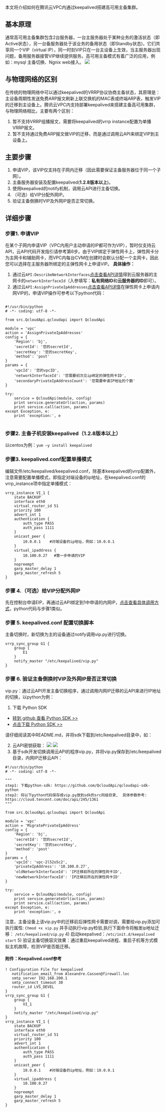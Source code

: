 本文将介绍如何在腾讯云VPC内通过keepalived搭建高可用主备集群。
## 基本原理
通常高可用主备集群包含2台服务器，一台主服务器处于某种业务的激活状态（即Active状态），另一台备服务器处于该业务的备用状态（即Standby状态)，它们共享同一个VIP（virtual IP），同一时刻VIP只在一台主设备上生效，当主服务器出现问题，备用服务器接管VIP继续提供服务。高可用主备模式有着广泛的应用，例如：mysql 主备切换、Ngnix web接入。
![](https://mc.qcloudimg.com/static/img/a5aa34fb87508284d9e7a07898085728/1.png)

## 与物理网络的区别
在传统的物理网络中可以通过keepalived的VRRP协议协商主备状态，其原理是：主设备周期性发送免费ARP报文刷新上联交换机的MAC表或终端ARP表，触发VIP的迁移到主设备上。腾讯云VPC内支持部署keepalived来搭建主备高可用集群，与物理网络相比，主要有两个区别：
1)  暂不支持VRRP组播报文，需要将keepalived的vrrp instance配置为单播VRRP报文。
2)  暂不支持通过免费ARP报文做VIP的迁移，而是通过调用云API来绑定VIP到主设备上。

## 主要步骤
1.  申请VIP，该VIP仅支持在子网内迁移（因此需要保证主备服务器位于同一个子网）。
2.  主备服务器安装及配置keepalived(**1.2.8版本以上**)。
3.  使用keepalived的notify机制，调用云API进行主备切换。
4.  （可选）给VIP分配外网IP。
5.  验证主备倒换时VIP及外网IP是否正常切换。

## 详细步骤
### 步骤1.    申请VIP
在某个子网内申请VIP（VPC内用户主动申请的IP都可作为VIP），暂时仅支持云API，云API代码开发指引请参考第6步。由于VIP绑定于弹性网卡上，弹性网卡分为主网卡和辅助网卡，而VPC内每台CVM在创建时会默认分配一个主网卡，因此您可以选择在主服务器所绑定的主弹性网卡上申请VIP。
**具体操作：** 
1) 通过云`API:DescribeNetworkInterfaces`[点击查看API详情](https://cloud.tencent.com/doc/api/245/4814)得到云服务器的主网卡的`networkInterfaceId`（入参填写：**私有网络ID**和**云服务器的ID**即可）。
2) 通过云`API:AssignPrivateIpAddresses`[点击查看API详情](https://cloud.tencent.com/doc/api/245/4817)在弹性网卡上申请内网VIP的，申请VIP操作可参考以下python代码：

```
        
#!/usr/bin/python
# -*- coding: utf-8 -*-

from src.QcloudApi.qcloudapi import QcloudApi

module = 'vpc'
action = 'AssignPrivateIpAddresses'
config = {
    'Region': 'bj',
    'secretId': '您的secretId',
    'secretKey': '您的secretKey',
    'method': 'post'
}
params = {
    'vpcId': '您的vpcID',
    'networkInterfaceId': '您需要初次见ip绑定的弹性网卡ID',
    'secondaryPrivateIpAddressCount': '您需要申请IP地址的个数'
}

try:
    service = QcloudApi(module, config)
    print service.generateUrl(action, params)
    print service.call(action, params)
except Exception, e:
    print 'exception:', e
       
```
        
### 步骤2. 主备子机安装keepalived（1.2.8版本以上）
以centos为例：`yum –y install keepalived`

### 步骤3.    keepalived.conf配置单播模式
编辑文件/etc/keepalived/keepalived.conf，除基本keepalived的vrrp配置外，注意需要配置单播模式，即指定对端设备的ip地址，在keepalived.conf的vrrp_instance项中指定单播模式：

```
vrrp_instance VI_1 {
    state BACKUP
    interface eth0
    virtual_router_id 51
    priority 100
    advert_int 1
    authentication {
        auth_type PASS
        auth_pass 1111
    }
    unicast_peer {
        10.0.0.1    #对端设备的ip地址，例如：10.0.0.1
    }
    virtual_ipaddress {
        10.100.0.27   #第一步申请的VIP
    }
    nopreempt
    garp_master_delay 1
    garp_master_refresh 5
}
```

### 步骤 4.（可选）给VIP分配外网IP
先在控制台申请EIP，再通过云API绑定到1中申请的内网IP，[点击查看具体调用方式](https://cloud.tencent.com/doc/api/229/1377)，python代码与步骤1类似。

### 步骤 5.   keepalived.conf 配置切换脚本
主备切换时，新切换为主的设备通过notify调用vip.py进行切换。

```
vrrp_sync_group G1 {
    group {
        E1
    }
    notify_master "/etc/keepalived/vip.py"
}

```
### 步骤 6. 验证主备倒换时VIP及外网IP是否正常切换
vip.py：通过云API开发主备切换程序，通过调用内网IP迁移的云API来进行IP地址的切换，以python为例：
1) 下载 Python SDK
- [转到 github 查看 Python SDK >>](https://github.com/QcloudApi/qcloudapi-sdk-python)
- [点击下载 Python SDK >>](https://mc.qcloudimg.com/static/archive/b61ee1ce734e7437530304152c20ee14/qcloudapi-sdk-python-master.zip)

请仔细阅读其中README.md，并将sdk下载到/etc/keepalived目录中，如：

2) 云API密钥获取：
![](https://mc.qcloudimg.com/static/img/ffd379c9e886d0ae3de4fba34539aac7/2.png)
![](https://mc.qcloudimg.com/static/img/900df050c3d619566a482ff4e1bd5433/4.png)
3) 基于sdk开发切换调用云API的程序vip.py，并将vip.py保存到/etc/keepalived目录，内网IP迁移云API：

```
#!/usr/bin/python
# -*- coding: utf-8 -*-

"""
step1: 下载python-sdk: https://github.com/QcloudApi/qcloudapi-sdk-python
step2: 将以下python代码保存成vip.py放到sdk的src同级目录,  具体参数参考: https://cloud.tencent.com/doc/api/245/1361
"""

from src.QcloudApi.qcloudapi import QcloudApi

module = 'vpc'
action = 'MigratePrivateIpAddress'
config = {
    'Region': 'bj',
    'secretId': '您的secretId',
    'secretKey': '您的secretKey',
    'method': 'post'
}
params = {
    'vpcId': 'vpc-2l52o5c2',
    'privateIpAddress': '10.100.0.27',
    'oldNetworkInterfaceId': 'IP迁移前所在的弹性网卡ID',
    'newNetworkInterfaceId': 'IP迁移后所在的弹性网卡ID'
}

try:
    service = QcloudApi(module, config)
    print service.generateUrl(action, params)
    print service.call(action, params)
except Exception, e:
    print 'exception:', e
```

注意，主备设备上该vip.py中的迁移前后弹性网卡需要对调，需要给vip.py添加可执行属性:
`Chmod +x vip.py`
并手动执行vip.py检验,执行下面命令将触发ip地址迁移：
`/etc/keepalived/vip.py`
4)  启动keepalived：`/etc/init.d/keepalived start`
5)  验证主备切换容灾效果：通过重启keepalived进程、重启子机等方式模拟主机故障，检测VIP是否能迁移。

#### 附件：Keepalived.conf参考

```
! Configuration File for keepalived
   notification_email_from Alexandre.Cassen@firewall.loc
   smtp_server 192.168.200.1
   smtp_connect_timeout 30
   router_id LVS_DEVEL
}
vrrp_sync_group G1 {
    group {
        VI_1
    }
    notify_master "/etc/keepalived/vip.py"
}
vrrp_instance VI_1 {
    state BACKUP
    interface eth0
    virtual_router_id 51
    priority 100
    advert_int 1
    authentication {
        auth_type PASS
        auth_pass 1111
    }
    unicast_peer {
        10.0.0.1    #对端设备的ip地址，例如：10.0.0.1
    }
    virtual_ipaddress {
        10.100.0.27
    }
    nopreempt
    garp_master_delay 1
    garp_master_refresh 5
}
```
